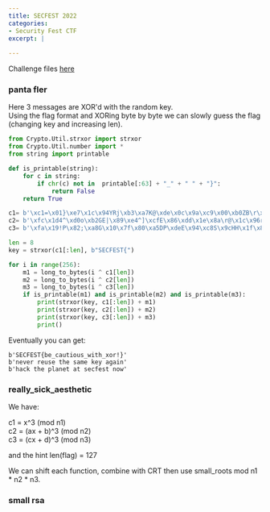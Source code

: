 ```yaml
---
title: SECFEST 2022
categories:
- Security Fest CTF
excerpt: |
  
---
```


Challenge files [here](https://github.com/Connor-McCartney/CTF-files/tree/main/SECFEST-2022)

### panta fler

Here 3 messages are XOR'd with the random key. <br>
Using the flag format and XORing byte by byte we can slowly guess the flag (changing key and increasing len).

```python
from Crypto.Util.strxor import strxor
from Crypto.Util.number import *
from string import printable

def is_printable(string):
    for c in string:
        if chr(c) not in  printable[:63] + "_" + " " + "}":
            return False
    return True

c1= b'\xc1=\x01}\xe7\x1c\x94YRj\xb3\xa7K@\xde\x0c\x9a\xc9\x00\xb0ZB\r\x87\r\x8b\x8f\xffQ\xc7'
c2= b'\xfc\x1d4^\xd0o\xb2GE|\x89\xe4^]\xcfE\x86\xdd\x1e\x8a\r@\x1c\x96r\x92\x87\xec\x19\xd4'
c3= b'\xfa\x19!P\x82;\xa8G\x10\x7f\x80\xa5DP\xdeE\x94\xc8S\x9cHH\x1f\x8a!\x87\xc0\xe3\x1f\xcd'

len = 8
key = strxor(c1[:len], b"SECFEST{")

for i in range(256):
    m1 = long_to_bytes(i ^ c1[len])
    m2 = long_to_bytes(i ^ c2[len])
    m3 = long_to_bytes(i ^ c3[len])
    if is_printable(m1) and is_printable(m2) and is_printable(m3):
        print(strxor(key, c1[:len]) + m1)
        print(strxor(key, c2[:len]) + m2)
        print(strxor(key, c3[:len]) + m3)
        print()
```

Eventually you can get: 

```
b'SECFEST{be_cautious_with_xor!}'
b'never reuse the same key again'
b'hack the planet at secfest now'
```


### really_sick_aesthetic

We have:

c1 = x^3 (mod n1) <br>
c2 = (ax + b)^3 (mod n2) <br>
c3 = (cx + d)^3 (mod n3)

and the hint len(flag) = 127 

We can shift each function, combine with CRT then use small_roots mod n1 * n2 * n3.



### small rsa

